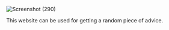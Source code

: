 ![Screenshot (290)](https://github.com/swathimuneeswaran/Day-5-task-3-async/assets/113039047/caa92961-fb0a-447a-9914-a739633830e1)


This website can be used for getting a random piece of advice.
